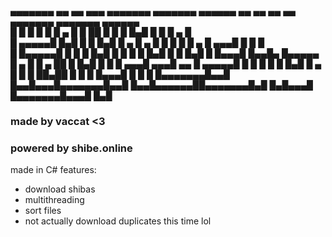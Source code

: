  ▄▄▄▄▄▄▄ ▄▄   ▄▄ ▄▄▄ ▄▄▄▄▄▄▄ ▄▄▄▄▄▄▄ ▄▄▄▄▄▄  ▄▄   ▄▄ ▄▄   ▄▄ ▄▄▄▄▄▄▄ ▄▄▄▄▄▄▄ ▄▄▄▄▄▄   
█       █  █ █  █   █  ▄    █       █      ██  █ █  █  █▄█  █       █       █   ▄  █  
█  ▄▄▄▄▄█  █▄█  █   █ █▄█   █   ▄   █  ▄    █  █ █  █       █    ▄  █    ▄▄▄█  █ █ █  
█ █▄▄▄▄▄█       █   █       █  █▄█  █ █ █   █  █▄█  █       █   █▄█ █   █▄▄▄█   █▄▄█▄ 
█▄▄▄▄▄  █   ▄   █   █  ▄   ██       █ █▄█   █       █       █    ▄▄▄█    ▄▄▄█    ▄▄  █
 ▄▄▄▄▄█ █  █ █  █   █ █▄█   █   ▄   █       █       █ ██▄██ █   █   █   █▄▄▄█   █  █ █
█▄▄▄▄▄▄▄█▄▄█ █▄▄█▄▄▄█▄▄▄▄▄▄▄█▄▄█ █▄▄█▄▄▄▄▄▄██▄▄▄▄▄▄▄█▄█   █▄█▄▄▄█   █▄▄▄▄▄▄▄█▄▄▄█  █▄█

### made by vaccat <3
### powered by shibe.online

made in C#
features:
 - download shibas
 - multithreading
 - sort files
 - not actually download duplicates this time lol
